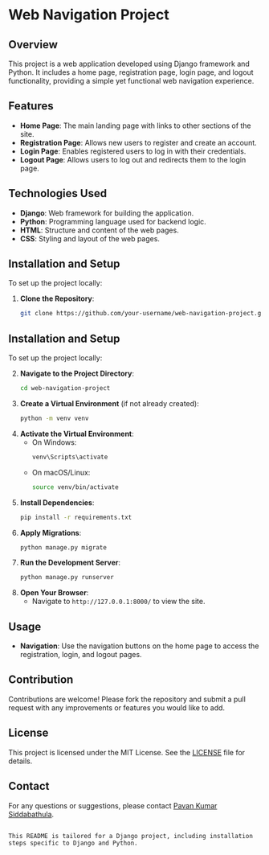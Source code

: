 # Web Navigation Project

## Overview
This project is a web application developed using Django framework and Python. It includes a home page, registration page, login page, and logout functionality, providing a simple yet functional web navigation experience.

## Features
- **Home Page**: The main landing page with links to other sections of the site.
- **Registration Page**: Allows new users to register and create an account.
- **Login Page**: Enables registered users to log in with their credentials.
- **Logout Page**: Allows users to log out and redirects them to the login page.

## Technologies Used
- **Django**: Web framework for building the application.
- **Python**: Programming language used for backend logic.
- **HTML**: Structure and content of the web pages.
- **CSS**: Styling and layout of the web pages.

## Installation and Setup
To set up the project locally:

1. **Clone the Repository**:
   ```bash
   git clone https://github.com/your-username/web-navigation-project.git


## Installation and Setup
To set up the project locally:

2. **Navigate to the Project Directory**:
   ```bash
   cd web-navigation-project
   ```
3. **Create a Virtual Environment** (if not already created):
   ```bash
   python -m venv venv
   ```
4. **Activate the Virtual Environment**:
   - On Windows:
     ```bash
     venv\Scripts\activate
     ```
   - On macOS/Linux:
     ```bash
     source venv/bin/activate
     ```
5. **Install Dependencies**:
   ```bash
   pip install -r requirements.txt
   ```
6. **Apply Migrations**:
   ```bash
   python manage.py migrate
   ```
7. **Run the Development Server**:
   ```bash
   python manage.py runserver
   ```
8. **Open Your Browser**:
   - Navigate to `http://127.0.0.1:8000/` to view the site.

## Usage
- **Navigation**: Use the navigation buttons on the home page to access the registration, login, and logout pages.

## Contribution
Contributions are welcome! Please fork the repository and submit a pull request with any improvements or features you would like to add.

## License
This project is licensed under the MIT License. See the [LICENSE](LICENSE) file for details.

## Contact
For any questions or suggestions, please contact [Pavan Kumar Siddabathula](mailto:pavansiddabathula@gmail.com).
```

This README is tailored for a Django project, including installation steps specific to Django and Python.
